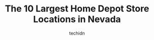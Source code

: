---
layout: ampstory
image: https://i0.wp.com/www.depkes.org/wp-content/uploads/2023/06/home-depot-0-in-nevada-1685968592.jpeg?resize=640,853
author: techidn
featured: false
description: Discover the impressive array of Home Depot options in Nevada, where you can find 10 of the largest Home Depot establishments in the area. From renowned classics to hidden gems, Nevada offer
title: The 10 Largest Home Depot Store Locations in Nevada
cover:
   title: The 10 Largest Home Depot Store Locations in Nevada
   subtitle: Rickpate
   background: https://www.depkes.org/wp-content/uploads/2023/06/home-depot-0-in-nevada-1685968592.jpeg

pages: 
 - layout: thirds
   top: <h1>#1 The Home Depot</h1>
   bottom: "<p>I cant be the only one who goes to make a return, and leaves over three hours later and net $100 poorer. I got distracted in the garden section--I just bought a home, am</p>"
   background: https://www.depkes.org/wp-content/uploads/2023/06/home-depot-1-in-nevada-1685968593.jpeg
   backgroundblur: true
 - layout: thirds
   top: <h1>#2 The Home Depot</h1>
   bottom: "<p>1275 W Craig Rd, North Las Vegas, NV 89032, United States</p>"
   background: https://www.depkes.org/wp-content/uploads/2023/06/home-depot-2-in-nevada-1685968593.jpeg
   cta:
      link: https://www.depkes.org/blog/the-10-largest-home-depot-store-locations-in-nevada/
      text: The 10 Largest Home Depot Store Locations in Nevada
 - layout: thirds
   top: <h1>#3 The Home Depot</h1>
   bottom: "<p>4750 S Decatur Blvd, Las Vegas, NV 89103, United States</p>"
   background: https://www.depkes.org/wp-content/uploads/2023/06/home-depot-3-in-nevada-1685968593.jpeg
   cta:
      link: https://www.depkes.org/blog/the-10-largest-home-depot-store-locations-in-nevada/
      text: The 10 Largest Home Depot Store Locations in Nevada
 - layout: thirds
   top: <h1>#4 The Home Depot</h1>
   bottom: "<p>861 S Rainbow Blvd, Las Vegas, NV 89145, United States</p>"
   background: https://images.unsplash.com/photo-1574169208507-84376144848b?ixlib=rb-4.0.3&ixid=MnwxMjA3fDB8MHxwaG90by1wYWdlfHx8fGVufDB8fHx8&auto=format&fit=crop&w=640&h=853&q=80
   cta:
      link: https://www.depkes.org/blog/the-10-largest-home-depot-store-locations-in-nevada/
      text: The 10 Largest Home Depot Store Locations in Nevada
 - layout: thirds
   top: <h1>#5 The Home Depot</h1>
   bottom: "<p>2955 Northtowne Ln, Reno, NV 89512, United States</p>"
   background: https://images.unsplash.com/photo-1614648718611-0635f29016cb?ixlib=rb-4.0.3&ixid=MnwxMjA3fDB8MHxwaG90by1wYWdlfHx8fGVufDB8fHx8&auto=format&fit=crop&w=640&h=853&q=80
   cta:
      link: https://www.depkes.org/blog/the-10-largest-home-depot-store-locations-in-nevada/
      text: The 10 Largest Home Depot Store Locations in Nevada
 - layout: thirds
   top: <h1>#6 The Home Depot</h1>
   bottom: "<p>6025 S Pecos Rd, Las Vegas, NV 89120, United States</p>"
   background: https://images.unsplash.com/photo-1618556658017-fd9c732d1360?ixlib=rb-4.0.3&ixid=MnwxMjA3fDB8MHxwaG90by1wYWdlfHx8fGVufDB8fHx8&auto=format&fit=crop&w=640&h=853&q=80
   cta:
      link: https://www.depkes.org/blog/the-10-largest-home-depot-store-locations-in-nevada/
      text: The 10 Largest Home Depot Store Locations in Nevada
 - layout: thirds
   top: <h1>#7 The Home Depot</h1>
   bottom: "<p>7015 Arroyo Crossing Pkwy, Las Vegas, NV 89113, United States</p>"
   background: https://images.unsplash.com/photo-1549241520-425e3dfc01cb?ixlib=rb-4.0.3&ixid=MnwxMjA3fDB8MHxwaG90by1wYWdlfHx8fGVufDB8fHx8&auto=format&fit=crop&w=640&h=853&q=80
   cta:
      link: https://www.depkes.org/blog/the-10-largest-home-depot-store-locations-in-nevada/
      text: The 10 Largest Home Depot Store Locations in Nevada
 - layout: thirds
   middle: Continue reading...
   background: https://images.unsplash.com/photo-1462556791646-c201b8241a94?ixlib=rb-4.0.3&ixid=MnwxMjA3fDB8MHxwaG90by1wYWdlfHx8fGVufDB8fHx8&auto=format&fit=crop&w=640&h=853&q=80
   cta:
      link: https://www.depkes.org/blog/the-10-largest-home-depot-store-locations-in-nevada/
      text: The 10 Largest Home Depot Store Locations in Nevada
      
---